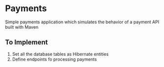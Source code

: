 # Payments

Simple payments application which simulates the behavior of a payment API built with Maven

## To Implement

1. Set all the database tables as Hibernate entities
2. Define endpoints fo processing payments